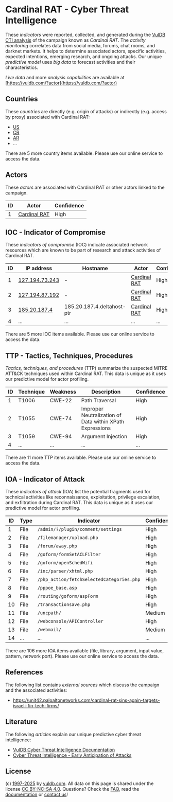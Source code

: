 # Cardinal RAT - Cyber Threat Intelligence

These _indicators_ were reported, collected, and generated during the [VulDB CTI analysis](https://vuldb.com/?kb.cti) of the campaign known as _Cardinal RAT_. The _activity monitoring_ correlates data from social media, forums, chat rooms, and darknet markets. It helps to determine associated actors, specific activities, expected intentions, emerging research, and ongoing attacks. Our unique _predictive model_ uses _big data_ to forecast activities and their characteristics.

_Live data_ and more _analysis capabilities_ are available at [https://vuldb.com/?actor](https://vuldb.com/?actor)

## Countries

These _countries_ are directly (e.g. origin of attacks) or indirectly (e.g. access by proxy) associated with Cardinal RAT:

* [US](https://vuldb.com/?country.us)
* [CR](https://vuldb.com/?country.cr)
* [AR](https://vuldb.com/?country.ar)
* ...

There are 5 more country items available. Please use our online service to access the data.

## Actors

These _actors_ are associated with Cardinal RAT or other actors linked to the campaign.

ID | Actor | Confidence
-- | ----- | ----------
1 | [Cardinal RAT](https://vuldb.com/?actor.cardinal_rat) | High

## IOC - Indicator of Compromise

These _indicators of compromise_ (IOC) indicate associated network resources which are known to be part of research and attack activities of Cardinal RAT.

ID | IP address | Hostname | Actor | Confidence
-- | ---------- | -------- | ----- | ----------
1 | [127.194.73.243](https://vuldb.com/?ip.127.194.73.243) | - | [Cardinal RAT](https://vuldb.com/?actor.cardinal_rat) | High
2 | [127.194.87.192](https://vuldb.com/?ip.127.194.87.192) | - | [Cardinal RAT](https://vuldb.com/?actor.cardinal_rat) | High
3 | [185.20.187.4](https://vuldb.com/?ip.185.20.187.4) | 185.20.187.4.deltahost-ptr | [Cardinal RAT](https://vuldb.com/?actor.cardinal_rat) | High
4 | ... | ... | ... | ...

There are 5 more IOC items available. Please use our online service to access the data.

## TTP - Tactics, Techniques, Procedures

_Tactics, techniques, and procedures_ (TTP) summarize the suspected MITRE ATT&CK techniques used within Cardinal RAT. This data is unique as it uses our predictive model for actor profiling.

ID | Technique | Weakness | Description | Confidence
-- | --------- | -------- | ----------- | ----------
1 | T1006 | CWE-22 | Path Traversal | High
2 | T1055 | CWE-74 | Improper Neutralization of Data within XPath Expressions | High
3 | T1059 | CWE-94 | Argument Injection | High
4 | ... | ... | ... | ...

There are 11 more TTP items available. Please use our online service to access the data.

## IOA - Indicator of Attack

These _indicators of attack_ (IOA) list the potential fragments used for technical activities like reconnaissance, exploitation, privilege escalation, and exfiltration during Cardinal RAT. This data is unique as it uses our predictive model for actor profiling.

ID | Type | Indicator | Confidence
-- | ---- | --------- | ----------
1 | File | `/admin/?/plugin/comment/settings` | High
2 | File | `/filemanager/upload.php` | High
3 | File | `/forum/away.php` | High
4 | File | `/goform/formSetACLFilter` | High
5 | File | `/goform/openSchedWifi` | High
6 | File | `/inc/parser/xhtml.php` | High
7 | File | `/php_action/fetchSelectedCategories.php` | High
8 | File | `/pppoe_base.asp` | High
9 | File | `/routing/goform/aspForm` | High
10 | File | `/transactionsave.php` | High
11 | File | `/uncpath/` | Medium
12 | File | `/webconsole/APIController` | High
13 | File | `/webmail/` | Medium
14 | ... | ... | ...

There are 106 more IOA items available (file, library, argument, input value, pattern, network port). Please use our online service to access the data.

## References

The following list contains _external sources_ which discuss the campaign and the associated activities:

* https://unit42.paloaltonetworks.com/cardinal-rat-sins-again-targets-israeli-fin-tech-firms/

## Literature

The following _articles_ explain our unique predictive cyber threat intelligence:

* [VulDB Cyber Threat Intelligence Documentation](https://vuldb.com/?kb.cti)
* [Cyber Threat Intelligence - Early Anticipation of Attacks](https://www.scip.ch/en/?labs.20201022)

## License

(c) [1997-2025](https://vuldb.com/?kb.changelog) by [vuldb.com](https://vuldb.com/?kb.about). All data on this page is shared under the license [CC BY-NC-SA 4.0](https://creativecommons.org/licenses/by-nc-sa/4.0/). Questions? Check the [FAQ](https://vuldb.com/?kb.faq), read the [documentation](https://vuldb.com/?kb) or [contact us](https://vuldb.com/?contact)!
